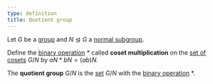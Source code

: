 ```yaml
---
type: definition
title: Quotient group
---
```


Let $G$ be a [group](@group) and $N \trianglelefteq G$ a [normal subgroup](@normal-subgroup).

Define the [binary operation](@binary-operation) $*$ called **coset multiplication** on the [set of cosets](@set-of-cosets) $G/N$ by $aN * bN = (ab)N$.

The **quotient group** $G/N$ is the [set](@set-of-cosets) $G/N$ with the [binary operation](@binary-operation) $*$.
